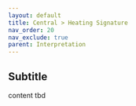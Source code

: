 ```yaml
---
layout: default
title: Central > Heating Signature
nav_order: 20
nav_exclude: true
parent: Interpretation
---
```


## Subtitle
content tbd